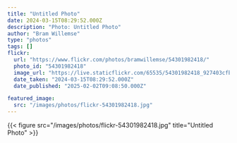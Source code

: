 ```yaml
---
title: "Untitled Photo"
date: 2024-03-15T08:29:52.000Z
description: "Photo: Untitled Photo"
author: "Bram Willemse"
type: "photos"
tags: []
flickr:
  url: "https://www.flickr.com/photos/bramwillemse/54301982418/"
  photo_id: "54301982418"
  image_url: "https://live.staticflickr.com/65535/54301982418_927403cfb5_h.jpg"
  date_taken: "2024-03-15T08:29:52.000Z"
  date_published: "2025-02-02T09:08:50.000Z"

featured_image:
  src: "/images/photos/flickr-54301982418.jpg"
---
```


{{< figure src="/images/photos/flickr-54301982418.jpg" title="Untitled Photo" >}}
